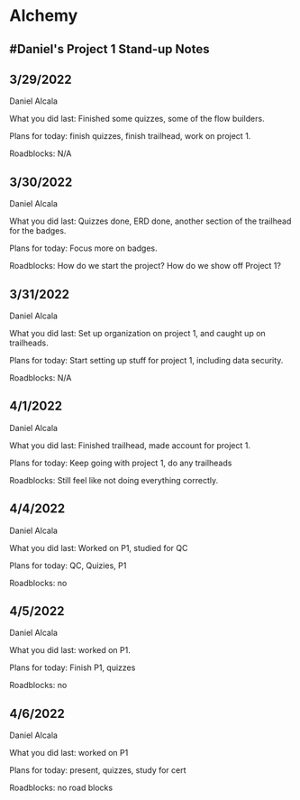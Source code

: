 # Alchemy
#Daniel's Project 1 Stand-up Notes
--------------------------------------
3/29/2022
---------------------
Daniel Alcala

What you did last: Finished some quizzes, some of the flow builders.

Plans for today: finish quizzes, finish trailhead, work on project 1.

Roadblocks: N/A

3/30/2022
----------------------
Daniel Alcala

What you did last: Quizzes done, ERD done, another section of the trailhead for the badges.

Plans for today: Focus more on badges.

Roadblocks: How do we start the project? How do we show off Project 1?

3/31/2022
----------------------
Daniel Alcala

What you did last: Set up organization on project 1, and caught up on trailheads.

Plans for today: Start setting up stuff for project 1, including data security.

Roadblocks: N/A

4/1/2022
----------------------
Daniel Alcala

What you did last: Finished trailhead, made account for project 1.

Plans for today: Keep going with project 1, do any trailheads

Roadblocks: Still feel like not doing everything correctly.

4/4/2022
--------------------------
Daniel Alcala

What you did last: Worked on P1, studied for QC

Plans for today: QC, Quizies, P1

Roadblocks: no

4/5/2022
----------------------------
Daniel Alcala

What you did last: worked on P1.

Plans for today: Finish P1, quizzes

Roadblocks: no

4/6/2022
----------------------------
Daniel Alcala

What you did last: worked on P1

Plans for today: present, quizzes, study for cert 

Roadblocks: no road blocks